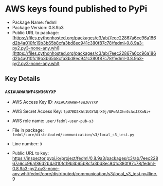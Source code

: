 # AWS keys found published to PyPi

* Package Name: fedml
* Package Version: 0.8.9a3
* Public URL to package: [https://files.pythonhosted.org/packages/c3/ab/7eec22867a6cc96a186d2b4a010fc19b3b65b8cfa3bd8ec941c380f87c78/fedml-0.8.9a3-py2.py3-none-any.whl](https://files.pythonhosted.org/packages/c3/ab/7eec22867a6cc96a186d2b4a010fc19b3b65b8cfa3bd8ec941c380f87c78/fedml-0.8.9a3-py2.py3-none-any.whl)

## Key Details

### `AKIAUAWARWF4SW36VYXP`

* AWS Access Key ID: `AKIAUAWARWF4SW36VYXP`
* AWS Secret Access Key: `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` 
* AWS role name: `user/fedml-user-pub-s3`
* File in package: `fedml/core/distributed/communication/s3/local_s3_test.py`
* Line number: `9`

* Public URL to key: https://inspector.pypi.io/project/fedml/0.8.9a3/packages/c3/ab/7eec22867a6cc96a186d2b4a010fc19b3b65b8cfa3bd8ec941c380f87c78/fedml-0.8.9a3-py2.py3-none-any.whl/fedml/core/distributed/communication/s3/local_s3_test.py#line.9


